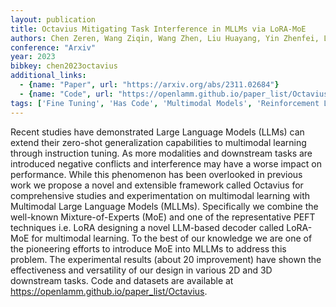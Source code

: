 ```yaml
---
layout: publication
title: Octavius Mitigating Task Interference in MLLMs via LoRA-MoE
authors: Chen Zeren, Wang Ziqin, Wang Zhen, Liu Huayang, Yin Zhenfei, Liu Si, Sheng Lu, Ouyang Wanli, Qiao Yu, Shao Jing
conference: "Arxiv"
year: 2023
bibkey: chen2023octavius
additional_links:
  - {name: "Paper", url: "https://arxiv.org/abs/2311.02684"}
  - {name: "Code", url: "https://openlamm.github.io/paper_list/Octavius"}
tags: ['Fine Tuning', 'Has Code', 'Multimodal Models', 'Reinforcement Learning', 'Tools']
---
```

Recent studies have demonstrated Large Language Models (LLMs) can extend their zero-shot generalization capabilities to multimodal learning through instruction tuning. As more modalities and downstream tasks are introduced negative conflicts and interference may have a worse impact on performance. While this phenomenon has been overlooked in previous work we propose a novel and extensible framework called Octavius for comprehensive studies and experimentation on multimodal learning with Multimodal Large Language Models (MLLMs). Specifically we combine the well-known Mixture-of-Experts (MoE) and one of the representative PEFT techniques i.e. LoRA designing a novel LLM-based decoder called LoRA-MoE for multimodal learning. To the best of our knowledge we are one of the pioneering efforts to introduce MoE into MLLMs to address this problem. The experimental results (about 20 improvement) have shown the effectiveness and versatility of our design in various 2D and 3D downstream tasks. Code and datasets are available at https://openlamm.github.io/paper_list/Octavius.

